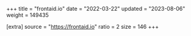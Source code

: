 +++
title = "frontaid.io"
date = "2022-03-22"
updated = "2023-08-06"
weight = 149435

[extra]
source = "https://frontaid.io"
ratio = 2
size = 146
+++
